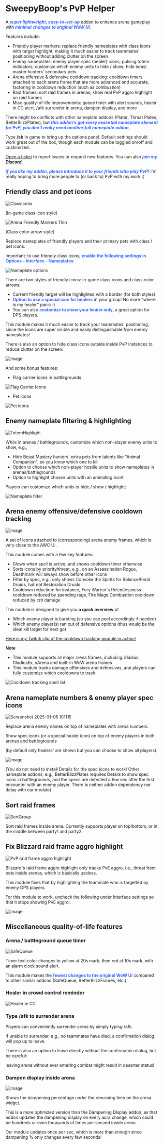 # SweepyBoop's PvP Helper
A <span style="color:#36f; font-style:italic"><strong>super lightweight, easy-to-set-up</strong></span> addon to enhance arena gameplay with <span style="color:#36f; font-style:italic"><strong>minimal changes to original WoW UI</strong></span>.

Features include:
- Friendly player markers: replace friendly nameplates with class icons with target highlight, making it much easier to track teammates' positioning without adding clutter on the screen
- Enemy nameplates: enemy player spec (healer) icons; pulsing totem indicators; customize which enemy units to hide / show; hide beast master hunters' secondary pets
- Arena offensive & defensive cooldown tracking: cooldown timers attached to each arena frame that are more advanced and accurate, factoring in cooldown reduction (such as combustion)
- Raid frames: sort raid frames in arenas; show real PvP aggro highlight on raid frames
- Misc quality-of-life improvements: queue timer with alert sounds, healer in CC alert, /afk surrender in arena, dampen display, and more

There might be conflicts with other nameplate addons (Plater, Threat Plates, BetterBlizzPlates), but <span style="color:#36f; font-style:italic"><strong>this addon's got every essential nameplate element for PvP, you don't really need another full nameplate addon</strong></span>.

Type **/sb** in game to bring up the options panel. Default settings should work great out of the box, though each module can be toggled on/off and customized.

[Open a ticket](https://github.com/SweepyBoop/Sweepy-Boop/issues/new) to report issues or request new features. You can also <span style="color:#36f; font-style:italic"><strong>join my [Discord](https://discord.gg/SMRxeZzVwc)</strong></span>.

<span style="color:#36f; font-style:italic"><strong>If you like my addon, please introduce it to your friends who play PvP!</strong></span> I'm really hoping to bring more people to (or back to) PvP with my work :)

## Friendly class and pet icons
![ClassIcons](https://github.com/user-attachments/assets/2fcdfdd5-f853-4288-b33b-62beba4ca0d4)

(In-game class icon style)

![Arena Friendly Markers Thin](https://github.com/user-attachments/assets/fd2170d8-7377-4f52-9c74-77efbf7df1a2)

(Class color arrow style)

Replace nameplates of friendly players and their primary pets with class / pet icons.

Important: to use friendly class icons, <span style="color:#36f"><strong>enable the following settings in Options - Interface - Nameplates</strong></span>:

![Nameplate options](https://github.com/user-attachments/assets/2f5f7a9b-43d3-432a-8f11-5f2acbf8cc7b)


There are two styles of friendly icons: in-game class icons and class color arrows:

- Current friendly target will be highlighted with a border (for both styles)
- <span style="color:#36f"><strong>Option to use a special icon for healers</strong></span> in your group! No more "where is my healer" panic :)
- You can also <span style="color:#36f"><strong>customize to show your healer only</strong></span>, a great option for DPS players.

This module makes it much easier to track your teammates' positioning, since the icons are super visible and easily distinguishable from enemy nameplates!

There is also an option to hide class icons outside inside PvP instances to reduce clutter on the screen:

![image](https://github.com/user-attachments/assets/32819e4f-d69b-4e68-910f-c5ea04d2d6a2)


And some bonus features:
- Flag carrier icons in battlegrounds

![Flag Carrier Icons](https://github.com/user-attachments/assets/ba8d4723-57b0-42e6-adfa-2af4bf18e3da)

- Pet icons

![Pet icons](https://github.com/user-attachments/assets/6e937613-bf68-4024-937a-28661b0ebd1c)

## Enemy nameplate filtering & highlighting
![TotemHighlight](https://github.com/user-attachments/assets/3ca7871f-0566-44f0-b141-4560213c30f0)

While in arenas / battlegrounds, customize which non-player enemy units to show, e.g.,
- Hide Beast Mastery hunters' extra pets from talents like "Animal Companion", so you know which one to kill
- Option to choose which non-player hostile units to show nameplates in arenas/battlegrounds
- Option to highlight chosen units with an animating icon!


Players can customize which units to hide / show / highlight:

![Nameplate filter](https://github.com/user-attachments/assets/d19f8f3f-ac53-476a-afb9-acb10b1246b2)

## Arena enemy offensive/defensive cooldown tracking
![image](https://github.com/user-attachments/assets/7e7a7368-84c6-4eb7-ac46-c69eb0f73ce0)

A set of icons attached to (corresponding) arena enemy frames, which is very close to the AWC UI.

This module comes with a few key features:
- Glows when spell is active, and shows cooldown timer otherwise
- Sorts icons by priority/threat, e.g., on an Assassination Rogue, Deathmark will always show before other icons
- Filter by spec, e.g., only shows Convoke the Spirits for Balance/Feral Druids, but not Restoration Druids
- Cooldown reduction: for instance, Fury Warrior's Relentlessness cooldown reduced by spending rage, Fire Mage Combustion cooldown reduced by crit damage

This module is designed to give you **a quick overview** of
- Which enemy player is bursting (so you can peel accordingly if needed)
- Which enemy player(s) ran out of defensive options (thus would be the ideal kill target for next go)

[Here is my Twitch clip of the cooldown tracking module in action!](https://github.com/user-attachments/assets/c4438f23-2e91-415d-9da5-f2860b727131)

**Note**
- This module supports all major arena frames, including Gladius, GladiusEx, sArena and built-in WoW arena frames
- This module tracks damage offensives and defensives, and players can fully customize which cooldowns to track

![Cooldown tracking spell list](https://github.com/user-attachments/assets/b379bf63-861f-4c85-adba-92654df9a193)

## Arena nameplate numbers & enemy player spec icons
![Screenshot 2025-01-05 101115](https://github.com/user-attachments/assets/fd7731af-13ed-48c6-a1c3-bbef63a70847)

Replace arena enemy names on top of nameplates with arena numbers.

Show spec icons (or a special healer icon) on top of enemy players in both arenas and battlegrounds

(by default only healers' are shown but you can choose to show all players).

![image](https://github.com/user-attachments/assets/bf5b9d81-68f6-4928-a2eb-3dfa976a7a55)

(You do not need to install Details for the spec icons to work!  Other nameplate addons, e.g., BetterBlizzPlates requires Details to show spec icons in battlegrounds, and the specs are detected a few sec after the first encounter with an enemy player. There is neither addon dependency nor delay with our module)


## Sort raid frames
![SortGroup](https://github.com/user-attachments/assets/caefcbd3-ad7b-432f-86e9-dc5f5c6caefd)

Sort raid frames inside arena. Currently supports player on top/bottom, or in the middle between party1 and party2.

## Fix Blizzard raid frame aggro highlight
![PvP raid frame aggro highlight](https://github.com/user-attachments/assets/5fc7913f-3a96-4d2d-9939-55e6ef264ad3)

Blizzard's raid frame aggro highlight only tracks PvE aggro, i.e., threat from pets inside arenas, which is basically useless.

This module fixes that by highlighting the teammate who is targetted by enemy DPS players.

For this module to work, uncheck the following under Interface settings so that it stops showing PvE aggro:

![image](https://github.com/user-attachments/assets/39e0088e-7280-4775-a5eb-1c824987ebaa)

## Miscellaneous quality-of-life features 
### Arena / battleground queue timer
![SafeQueue](https://github.com/user-attachments/assets/35f6ad2e-63e4-4f46-8cbf-343499b8d8c7)

Timer text color changes to yellow at 20s mark, then red at 10s mark, with an alarm clock sound alert.

This module makes the <span style="color:#36f"><strong>fewest changes to the original WoW UI</strong></span> compared to other similar addons (SafeQueue, BetterBlizzFrames, etc.)

### Healer in crowd control reminder
![Healer in CC](https://github.com/user-attachments/assets/c3ba52f4-0d58-4fe8-b90d-e4298454b6c4)


### Type /afk to surrender arena
Players can conveniently surrender arena by simply typing /afk.

If unable to surrender, e.g., no teammates have died, a confirmation dialog will pop up to leave.

There is also an option to leave directly without the confirmation dialog, but be careful:

leaving arena without ever entering combat might result in deserter status!

### Dampen display inside arena
![image](https://github.com/user-attachments/assets/329aa2b9-2a5e-4239-b40a-f68d90f8971b)

Shows the dampening percentage under the remaining time on the arena widget.

This is a more optimized version than the Dampening Display addon, as that addon updates the dampening display on every aura change, which could be hundreds or even thousands of times per second inside arena.

Our module updates once per sec, which is more than enough since dampening % only changes every few seconds!

